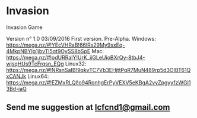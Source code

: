 # Invasion

Invasion Game

Version n° 1.0 03/09/2016
First version. Pre-Alpha.
Windows: https://mega.nz/#!YEcVHRaB!66lRs29My9sxEq-4MkpNBYIg1jbvTl5qt9OySS8bSpE
    Mac: https://mega.nz/#!odURRaIY!UrK_iiGLeUioBXrQy-8tbJ4-wjsqHUs9TcFrqsn_EQg
Linux32: https://mega.nz/#!NRsnSaIB!9qkvTC7Vb3EHjttPqR7MuN489rp5d3OIBT61QxCANJk
Linux64: https://mega.nz/#!EZMxRLQI!o94RonhgErPyVEXV5eKBgA2vyZpgyyfzWGI13Bd-iaQ


Send me suggestion at lcfcnd1@gmail.com
---------------------------------------------------------------------------------------------------------------------------------
